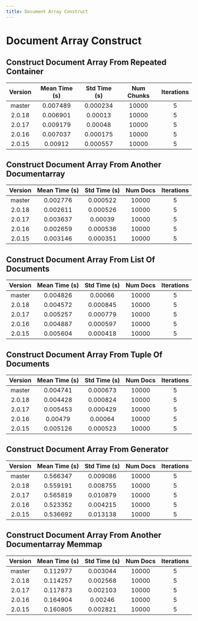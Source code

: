```yaml
---
title: Document Array Construct
---
```

# Document Array Construct

## Construct Document Array From Repeated Container

| Version | Mean Time (s) | Std Time (s) | Num Chunks | Iterations |
| :---: | :---: | :---: | :---: | :---: |
| master | 0.007489 | 0.000234 | 10000 | 5 |
| 2.0.18 | 0.006901 | 0.00013 | 10000 | 5 |
| 2.0.17 | 0.009179 | 0.00048 | 10000 | 5 |
| 2.0.16 | 0.007037 | 0.000175 | 10000 | 5 |
| 2.0.15 | 0.00912 | 0.000557 | 10000 | 5 |
## Construct Document Array From Another Documentarray

| Version | Mean Time (s) | Std Time (s) | Num Docs | Iterations |
| :---: | :---: | :---: | :---: | :---: |
| master | 0.002776 | 0.000522 | 10000 | 5 |
| 2.0.18 | 0.002611 | 0.000526 | 10000 | 5 |
| 2.0.17 | 0.003637 | 0.00039 | 10000 | 5 |
| 2.0.16 | 0.002659 | 0.000536 | 10000 | 5 |
| 2.0.15 | 0.003146 | 0.000351 | 10000 | 5 |
## Construct Document Array From List Of Documents

| Version | Mean Time (s) | Std Time (s) | Num Docs | Iterations |
| :---: | :---: | :---: | :---: | :---: |
| master | 0.004826 | 0.00066 | 10000 | 5 |
| 2.0.18 | 0.004572 | 0.000845 | 10000 | 5 |
| 2.0.17 | 0.005257 | 0.000779 | 10000 | 5 |
| 2.0.16 | 0.004887 | 0.000597 | 10000 | 5 |
| 2.0.15 | 0.005604 | 0.000418 | 10000 | 5 |
## Construct Document Array From Tuple Of Documents

| Version | Mean Time (s) | Std Time (s) | Num Docs | Iterations |
| :---: | :---: | :---: | :---: | :---: |
| master | 0.004741 | 0.000673 | 10000 | 5 |
| 2.0.18 | 0.004428 | 0.000824 | 10000 | 5 |
| 2.0.17 | 0.005453 | 0.000429 | 10000 | 5 |
| 2.0.16 | 0.00479 | 0.00064 | 10000 | 5 |
| 2.0.15 | 0.005126 | 0.000523 | 10000 | 5 |
## Construct Document Array From Generator

| Version | Mean Time (s) | Std Time (s) | Num Docs | Iterations |
| :---: | :---: | :---: | :---: | :---: |
| master | 0.566347 | 0.009086 | 10000 | 5 |
| 2.0.18 | 0.559191 | 0.008755 | 10000 | 5 |
| 2.0.17 | 0.565819 | 0.010879 | 10000 | 5 |
| 2.0.16 | 0.523352 | 0.004215 | 10000 | 5 |
| 2.0.15 | 0.536692 | 0.013138 | 10000 | 5 |
## Construct Document Array From Another Documentarray Memmap

| Version | Mean Time (s) | Std Time (s) | Num Docs | Iterations |
| :---: | :---: | :---: | :---: | :---: |
| master | 0.112977 | 0.003044 | 10000 | 5 |
| 2.0.18 | 0.114257 | 0.002568 | 10000 | 5 |
| 2.0.17 | 0.117873 | 0.002103 | 10000 | 5 |
| 2.0.16 | 0.164904 | 0.00246 | 10000 | 5 |
| 2.0.15 | 0.160805 | 0.002821 | 10000 | 5 |
